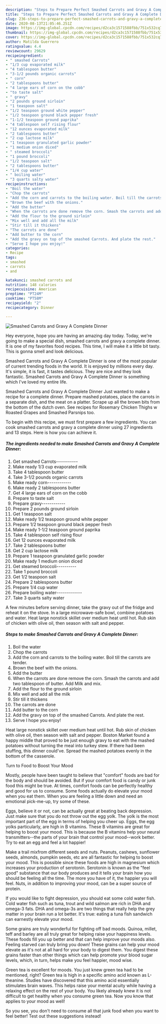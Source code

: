 ```yaml
---
description: "Steps to Prepare Perfect Smashed Carrots and Gravy A Complete Dinner"
title: "Steps to Prepare Perfect Smashed Carrots and Gravy A Complete Dinner"
slug: 236-steps-to-prepare-perfect-smashed-carrots-and-gravy-a-complete-dinner
date: 2020-08-13T21:05:46.251Z
image: https://img-global.cpcdn.com/recipes/d2ca3c1571588fbb/751x532cq70/smashed-carrots-and-gravy-a-complete-dinner-recipe-main-photo.jpg
thumbnail: https://img-global.cpcdn.com/recipes/d2ca3c1571588fbb/751x532cq70/smashed-carrots-and-gravy-a-complete-dinner-recipe-main-photo.jpg
cover: https://img-global.cpcdn.com/recipes/d2ca3c1571588fbb/751x532cq70/smashed-carrots-and-gravy-a-complete-dinner-recipe-main-photo.jpg
author: Matilda Guerrero
ratingvalue: 4.4
reviewcount: 29629
recipeingredient:
- " smashed Carrots"
- "1/3 cup evaporated milk"
- "4 tablespoon butter"
- "3-1/2 pounds organic carrots"
- " corn"
- "2 tablespoons butter"
- "4 large ears of corn on the cobb"
- "to taste salt"
- " gravy"
- "2 pounds ground sirloin"
- "1 teaspoon salt"
- "1/2 teaspoon ground white pepper"
- "1/2 teaspoon ground black pepper fresh"
- "1-1/2 teaspoon ground paprika"
- "4 tablespoon self rising flour"
- "12 ounces evaporated milk"
- "2 tablespoons butter"
- "2 cup lactose milk"
- "1 teaspoon granulated garlic powder"
- "1 medium onion diced"
- " steamed broccoli"
- "1 pound broccoli"
- "1/2 teaspoon salt"
- "2 tablespoons butter"
- "1/4 cup water"
- " boiling water"
- "3 quarts salty water"
recipeinstructions:
- "Boil the water"
- "Chop the carrots"
- "Add the corn and carrots to the boiling water. Boil till the carrots are tender."
- "Brown the beef with the onions."
- "Add the butter"
- "When the carrots are done remove the corn. Smash the carrots and add two tablespoon of butter. Add Milk and mix."
- "Add the flour to the ground sirloin"
- "Mix well and add all the milk"
- "Stir till it thickens"
- "The carrots are done"
- "Add butter to the corn"
- "Add the gravy on top of the smashed Carrots. And plate the rest."
- "Serve I hope you enjoy!"
categories:
- Recipe
tags:
- smashed
- carrots
- and

katakunci: smashed carrots and 
nutrition: 148 calories
recipecuisine: American
preptime: "PT24M"
cooktime: "PT58M"
recipeyield: "2"
recipecategory: Dinner

---
```



![Smashed Carrots and Gravy A Complete Dinner](https://img-global.cpcdn.com/recipes/d2ca3c1571588fbb/751x532cq70/smashed-carrots-and-gravy-a-complete-dinner-recipe-main-photo.jpg)

Hey everyone, hope you are having an amazing day today. Today, we're going to make a special dish, smashed carrots and gravy a complete dinner. It is one of my favorites food recipes. This time, I will make it a little bit tasty. This is gonna smell and look delicious.

Smashed Carrots and Gravy A Complete Dinner is one of the most popular of current trending foods in the world. It is enjoyed by millions every day. It's simple, it is fast, it tastes delicious. They are nice and they look fantastic. Smashed Carrots and Gravy A Complete Dinner is something which I've loved my entire life.

Smashed Carrots and Gravy A Complete Dinner Just wanted to make a recipe for a complete dinner. Prepare mashed potatoes, place the carrots in a separate dish, and the meat on a platter. Scrape up all the brown bits from the bottom of the dutch oven. See recipes for Rosemary Chicken Thighs w Roasted Grapes and Smashed Parsnips too.


To begin with this recipe, we must first prepare a few ingredients. You can cook smashed carrots and gravy a complete dinner using 27 ingredients and 13 steps. Here is how you can achieve it.

<!--inarticleads1-->

##### The ingredients needed to make Smashed Carrots and Gravy A Complete Dinner:

1. Get  smashed Carrots-----------
1. Make ready 1/3 cup evaporated milk
1. Take 4 tablespoon butter
1. Take 3-1/2 pounds organic carrots
1. Make ready  corn------------
1. Make ready 2 tablespoons butter
1. Get 4 large ears of corn on the cobb
1. Prepare to taste salt
1. Prepare  gravy------------
1. Prepare 2 pounds ground sirloin
1. Get 1 teaspoon salt
1. Make ready 1/2 teaspoon ground white pepper
1. Prepare 1/2 teaspoon ground black pepper fresh
1. Make ready 1-1/2 teaspoon ground paprika
1. Take 4 tablespoon self rising flour
1. Get 12 ounces evaporated milk
1. Take 2 tablespoons butter
1. Get 2 cup lactose milk
1. Prepare 1 teaspoon granulated garlic powder
1. Make ready 1 medium onion diced
1. Get  steamed broccoli----------
1. Take 1 pound broccoli
1. Get 1/2 teaspoon salt
1. Prepare 2 tablespoons butter
1. Prepare 1/4 cup water
1. Prepare  boiling water-------------
1. Take 3 quarts salty water


A few minutes before serving dinner, take the gravy out of the fridge and reheat it on the stove. In a large microwave-safe bowl, combine potatoes and water. Heat large nonstick skillet over medium heat until hot. Rub skin of chicken with olive oil, then season with salt and pepper. 

<!--inarticleads2-->

##### Steps to make Smashed Carrots and Gravy A Complete Dinner:

1. Boil the water
1. Chop the carrots
1. Add the corn and carrots to the boiling water. Boil till the carrots are tender.
1. Brown the beef with the onions.
1. Add the butter
1. When the carrots are done remove the corn. Smash the carrots and add two tablespoon of butter. Add Milk and mix.
1. Add the flour to the ground sirloin
1. Mix well and add all the milk
1. Stir till it thickens
1. The carrots are done
1. Add butter to the corn
1. Add the gravy on top of the smashed Carrots. And plate the rest.
1. Serve I hope you enjoy!


Heat large nonstick skillet over medium heat until hot. Rub skin of chicken with olive oil, then season with salt and pepper. Boston Market found a happy middle that proved to be just enough gravy to eat with the mashed potatoes without turning the meal into turkey stew. If there had been stuffing, this dinner could&#39;ve. Spread the mashed potatoes evenly in the bottom of the casserole. 

Turn to Food to Boost Your Mood


Mostly, people have been taught to believe that "comfort" foods are bad for the body and should be avoided. But if your comfort food is candy or junk food this might be true. At times, comfort foods can be perfectly healthy and good for us to consume. Some foods actually do elevate your mood when you eat them. When you are feeling a little down and need an emotional pick-me-up, try some of these.

Eggs, believe it or not, can be actually great at beating back depression. Just make sure that you do not throw out the egg yolk. The yolk is the most important part of the egg in terms of helping you cheer up. Eggs, the egg yolks particularly, are high in B vitamins. These B vitamins are great for helping to boost your mood. This is because the B vitamins help your neural transmitters--the parts of your brain that control your mood--work better. Try to eat an egg and feel a lot happier!

Make a trail mixfrom different seeds and nuts. Peanuts, cashews, sunflower seeds, almonds, pumpkin seeds, etc are all fantastic for helping to boost your mood. This is possible since these foods are high in magnesium which increases your production of serotonin. Serotonin is known as the "feel good" substance that our body produces and it tells your brain how you should be feeling all the time. The more you have of it, the happier you will feel. Nuts, in addition to improving your mood, can be a super source of protein.

If you would like to fight depression, you should eat some cold water fish. Cold water fish such as tuna, trout and wild salmon are rich in DHA and omega-3 fats. DHA and omega-3s are two things that really help the grey matter in your brain run a lot better. It's true: eating a tuna fish sandwich can earnestly elevate your mood. 

Some grains are truly wonderful for fighting off bad moods. Quinoa, millet, teff and barley are all truly great for helping raise your happiness levels. These foods fill you up better and that can help improve your moods also. Feeling starved can truly bring you down! These grains can help your mood elevate as it's not at all hard for your body to digest them. You digest these grains faster than other things which can help promote your blood sugar levels, which, in turn, helps make you feel happier, mood wise.

Green tea is excellent for moods. You just knew green tea had to be mentioned, right? Green tea is high in a specific amino acid known as L-theanine. Studies have discovered that this amino acid essentially stimulates brain waves. This helps raise your mental acuity while having a relaxing effect on the rest of your body. You likely already knew it is not difficult to get healthy when you consume green tea. Now you know that applies to your mood as well!

So you see, you don't need to consume all that junk food when you want to feel better! Test out  these suggestions  instead!

